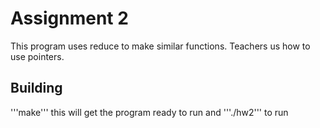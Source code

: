 # Assignment 2

This program uses reduce to make similar functions. Teachers us how to use pointers.

## Building

'''make''' this will get the program ready to run and '''./hw2''' to run

